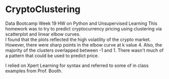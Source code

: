 # CryptoClustering
Data Bootcamp Week 19 HW on Python and Unsupervised Learning
This homework was to try to predict cryptocurrency pricing using clustering via scatterplot and linear elbow curves.  
I found that the plots reflected the high volatility of the crypto market.  However, there were sharp points in the 
elbow curve at k value 4.  Also, the majority of the clusters overlapped between -1 and 1. There wasn't much of a 
pattern that could be used to predict price. 

I relied on Xpert Learning for syntax and referred to some of in class examples from Prof. Booth.
